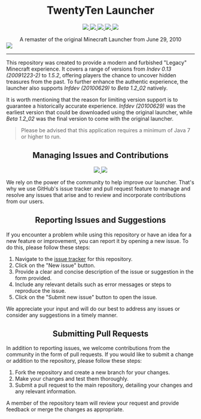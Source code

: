 <h1 align="center">TwentyTen Launcher</h1>
<p align="center">
  <a href="https://github.com/sojlabjoi/AlphacraftLauncher/releases/latest">
    <img src="https://img.shields.io/github/v/release/sojlabjoi/AlphacraftLauncher?label=latest">
  </a>
  <a href="https://github.com/sojlabjoi/AlphacraftLauncher/releases">
    <img src="https://img.shields.io/github/v/release/sojlabjoi/AlphacraftLauncher?include_prereleases&label=pre-release">
  </a>
  <a href="https://github.com/sojlabjoi/AlphacraftLauncher/releases">
    <img src="https://img.shields.io/github/downloads/sojlabjoi/AlphacraftLauncher/total.svg">
  </a>
  <a href="https://github.com/sojlabjoi/AlphacraftLauncher/blob/stable/LICENSE">
    <img src="https://img.shields.io/github/license/sojlabjoi/AlphacraftLauncher">
  </a>
  <a href="https://www.azul.com/downloads/?version=java-7-lts&package=jre">
    <img src="https://img.shields.io/badge/Java-7%2B-blue.svg">
  </a>
</p>
<div align="center">A remaster of the original Minecraft Launcher from June 29, 2010</div>
  <a href="https://i.imgur.com/CjkKvnR.png">
    <img src="https://i.imgur.com/CjkKvnR.png">
  </a>

---

This repository was created to provide a modern and furbished "Legacy" Minecraft experience. It
covers a range of versions from _Indev 0.13 (20091223-2)_ to _1.5.2_, offering players the chance to
uncover hidden treasures from the past. To further enhance the authentic experience, the launcher
also supports _Infdev (20100629)_ to _Beta 1.2_02_ natively.

It is worth mentioning that the reason for limiting version support is to guarantee a historically
accurate experience. _Infdev (20100629)_ was the earliest version that could be downloaded using the
original launcher, while _Beta 1.2_02_ was the final version to come with the original launcher.

> Please be advised that this application requires a minimum of Java 7 or higher to run.

<h2 align="center">Managing Issues and Contributions</h2>
<p align="center">
  <a href="https://github.com/sojlabjoi/AlphacraftLauncher/issues">
    <img src="https://img.shields.io/github/issues/sojlabjoi/AlphacraftLauncher">
  </a>
  <a href="https://github.com/sojlabjoi/AlphacraftLauncher/pulls">
    <img src="https://img.shields.io/github/issues-pr/sojlabjoi/AlphacraftLauncher">
  </a>
</p>

We rely on the power of the community to help improve our launcher. That's why we use GitHub's issue
tracker and pull request feature to manage and resolve any issues that arise and to review and
incorporate contributions from our users.

<h2 align="center">Reporting Issues and Suggestions</h2>

If you encounter a problem while using this repository or have an idea for a new feature or
improvement, you can report it by opening a new issue. To do this, please follow these steps:

1. Navigate to the [issue tracker](https://github.com/sojlabjoi/AlphacraftLauncher/issues) for this
   repository.
2. Click on the "New issue" button.
3. Provide a clear and concise description of the issue or suggestion in the form provided.
4. Include any relevant details such as error messages or steps to reproduce the issue.
5. Click on the "Submit new issue" button to open the issue.

We appreciate your input and will do our best to address any issues or consider any suggestions
in a timely manner.

<h2 align="center">Submitting Pull Requests</h2>

In addition to reporting issues, we welcome contributions from the community in the form of pull
requests. If you would like to submit a change or addition to the repository, please follow these
steps:

1. Fork the repository and create a new branch for your changes.
2. Make your changes and test them thoroughly.
3. Submit a pull request to the main repository, detailing your changes and any relevant
   information.

A member of the repository team will review your request and provide feedback or merge the changes
as appropriate.